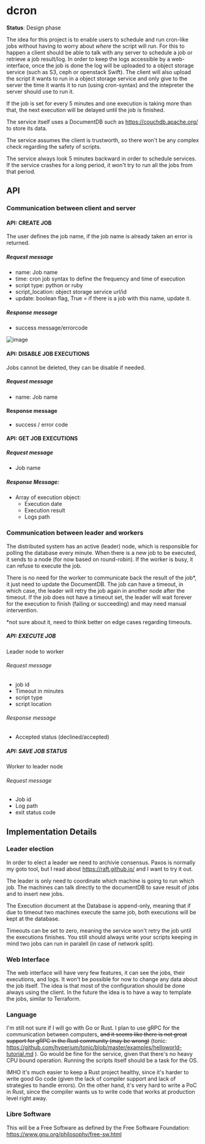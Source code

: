 # dcron
**Status**: Design phase

The idea for this project is to enable users to schedule and run cron-like jobs without having to worry about *where* the script will run. For this to happen a client should be able to talk with any server to schedule a job or retrieve a job result/log. In order to keep the logs accessible by a web-interface, once the job is done 
the log will be uploaded to a object storage service (such as S3, ceph or openstack Swift). The client will also upload the script it wants to run in a object storage service and only give to the server the time it wants it to run (using cron-syntax) and the intepreter the server should use to run it.

If the job is set for every 5 minutes and one execution is taking more than that, the next execution will be delayed until the job is finished.

The service itself uses a DocumentDB such as https://couchdb.apache.org/ to store its data.

The service assumes the client is trustworth, so there won't be any complex check regarding the safety of scripts.

The service always look 5 minutes backward in order to schedule services. If the service crashes for a long period, it won't try to run all the jobs from that period.

## API

### Communication between client and server
#### API: CREATE JOB

The user defines the job name, if the job name is already taken an error is returned.

##### Request message
- name: Job name
- time: cron job syntax to define the frequency and time of execution
- script type: python or ruby
- script_location: object storage service url/id
- update: boolean flag, True = if there is a job with this name, update it.
##### Response message
- success message/errorcode

![image](https://user-images.githubusercontent.com/266034/144726107-04c863f3-28c0-402a-8e24-fd6147de3db7.png)


#### API: DISABLE JOB EXECUTIONS

Jobs cannot be deleted, they can be disable if needed.

##### Request message
- name: Job name

#### Response message
- success / error code

#### API: GET JOB EXECUTIONS
##### Request message
- Job name
##### Response Message:
- Array of execution object:
    -  Execution date
    -  Execution result
    -  Logs path

### Communication between leader and workers

The distributed system has an active (leader) node, which is responsible for polling the database every minute. When there is a new job to be executed, it sends to a node (for now based on round-robin). If the worker is busy, it can refuse to execute the job.

There is no need for the worker to communicate back the result of the job*, it just need to update the DocumentDB. The job can have a timeout, in which case, the leader will retry the job again in another node after the timeout. If the job does not have a timeout set, the leader will wait forever for the execution to finish (failing or succeeding) and may need manual intervention.

*not sure about it, need to think better on edge cases regarding timeouts.

##### API: EXECUTE JOB
Leader node to worker
###### Request message
- job id
- Timeout in minutes
- script type
- script location
###### Response message
- Accepted status (declined/accepted)


##### API: SAVE JOB STATUS
Worker to leader node
###### Request message
- Job id
- Log path
- exit status code

## Implementation Details

### Leader election

In order to elect a leader we need to archivie consensus. Paxos is normally my goto tool, but I read about https://raft.github.io/ and I want to try it out.

The leader is only need to coordinate which machine is going to run which job. The machines can talk directly to the documentDB to save result of jobs and to insert new jobs.

The Execution document at the Database is append-only, meaning that if due to timeout two machines execute the same job, both executions will be kept at the database.

Timeouts can be set to zero, meaning the service won't retry the job until the executions finishes. You still should always write your scripts keeping in mind two jobs can run in paralell (in case of network split).

### Web Interface

The web interface will have very few features, it can see the jobs, their executions, and logs. It won't be possible for now to change any data about the job itself. The idea is that most of the configuration should be done always using the client. In the future the idea is to have a way to template the jobs, similar to Terraform.


### Language

I'm still not sure if I will go with Go or Rust. I plan to use gRPC for the communication between computers, ~~and it seems like there is not great support for gRPC in the Rust community (may be wrong)~~ (tonic: https://github.com/hyperium/tonic/blob/master/examples/helloworld-tutorial.md ). Go would be fine for the service, given that there's no heavy CPU bound operation. Running the scripts itself should be a task for the OS.

IMHO it's much easier to keep a Rust project healthy, since it's harder to write good Go code (given the lack of compiler support and lack of strategies to handle errors). On the other hand, it's very hard to write a PoC in Rust, since the compiler wants us to write code that works at production level right away.


### Libre Software

This will be a Free Software as defined by the Free Software Foundation: https://www.gnu.org/philosophy/free-sw.html
